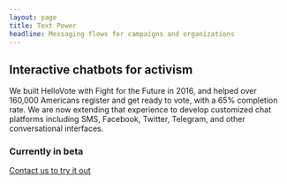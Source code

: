 ```yaml
---
layout: page
title: Text Power
headline: Messaging flows for campaigns and organizations
---
```


## Interactive chatbots for activism 

We built HelloVote with Fight for the Future in 2016, and helped over 160,000 Americans register and get ready to vote, with a 65% completion rate. We are now extending that experience to develop customized chat platforms including SMS, Facebook, Twitter, Telegram, and other conversational interfaces.

### Currently in beta

<a href="../../contact" class="special">Contact us to try it out</a>
